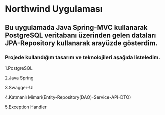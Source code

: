# Northwind Uygulaması

## Bu uygulamada Java Spring-MVC kullanarak PostgreSQL veritabanı üzerinden gelen dataları JPA-Repository kullanarak arayüzde gösterdim.

### Projede kullandığım tasarım ve teknolojileri aşağıda listeledim.

1.PostgreSQL

2.Java Spring 

3.Swagger-UI

4.Katmanlı Mimari(Entity-Repository(DAO)-Service-API-DTO)

5.Exception Handler

